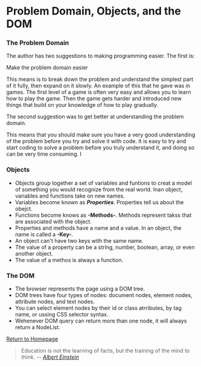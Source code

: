 # Problem Domain, Objects, and the DOM

### The Problem Domain
The author has two suggestions to making programming easier. The first is:

Make the problem domain easier

This means is to break down the problem and understand the simplest part of it fully, then expand on it slowly. An example of this that he gave was in games.  The first level of a game is often very easy and allows you to learn how to play the game.  Then the game gets harder and introduced new things that build on your knowledge of how to play gradually. 

The second suggestion was to get better at understanding the problem domain.

This means that you should make sure you have a very good understanding of the problem before you try and solve it with code.  It is easy to try and start coding to solve a problem before you truly understand it, and doing so can be very time consuming.  I 

  
### Objects

* Objects group together a set of variables and funtions to creat a model of something you would recognize from the real world. Inan object, variables and functions take on new names.
* Variables become known as **_Properties_**. Properties tell us about the obejct.
* Functions become knows as **-Methods-**.  Methods represent takss that are associated with the object.
* Properties and methods have a name and a value. In an object, the name is called a **-Key-**.
* An object can't have two keys with the same name.
* The value of a property can be a string, number, boolean, array, or even another object.  
* The value of a methos is always a function.
  
### The DOM

* The browser represents the page using a DOM tree.
* DOM trees have four types of nodes: document nodes, element nodes, attribute nodes, and text nodes.
* You can select element nodes by their id or class atrributes, by tag name, or ussing CSS selector syntax.
* Wehenever DOM query can return more than one node, it will always return a NodeList.



[Return to Homepage](https://claudiobailon.github.io/reading-notes/)


 
>Education is not the learning of facts,
>but the training of the mind to think.
> -- <cite>[Albert Einstein][1]</cite>

[1]:https://www.goodreads.com/quotes/6137386-education-is-not-the-learning-of-facts-but-the-training  
